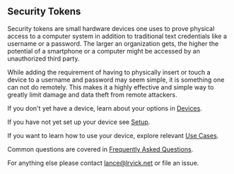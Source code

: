 ## Security Tokens

Security tokens are small hardware devices one uses to prove physical access to a computer system in addition to traditional text credentials like a username or a password. The larger an organization gets, the higher the potential of a smartphone or a computer might be accessed by an unauthorized third party.

While adding the requirement of having to physically insert or touch a device to a username and password may seem simple, it is something one can not do remotely. This makes it a highly effective and simple way to greatly limit damage and data theft from remote attackers.

If you don't yet have a device, learn about your options in [Devices](Devices.md).

If you have not yet set up your device see [Setup](Setup.md).

If you want to learn how to use your device, explore relevant [Use Cases](Use_Cases).

Common questions are covered in [Frequently Asked Questions](FAQs.md).

For anything else please contact lance@lrvick.net or file an issue.
